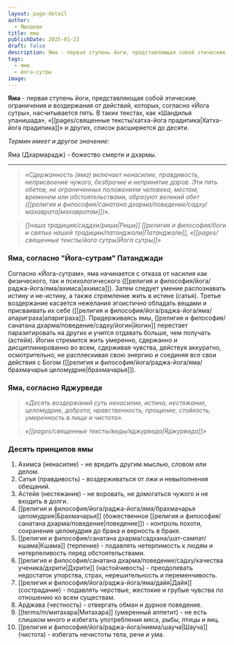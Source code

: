 ```yaml
---
layout: page-detail
author:
  - Яшодеви
title: яма
publishDate: 2025-01-22
draft: false
description: Яма - первая ступень йоги, представляющая собой этические ограничения и воздержания от действий, которых, согласно «Йога-сутрам», насчитывается пять. В таких текстах, как «Шандилья-упанишада», «Хатха-йога-прадипика» и других, список расширяется до десяти.
tags:
  - яма
  - йога-сутры
image:
---
```

**Яма** - первая ступень йоги, представляющая собой этические ограничения и воздержания от действий, которых, согласно «Йога сутры», насчитывается пять. В таких текстах, как «Шандилья упанишада», «[[pages/священные тексты/хатха-йога прадипика|Хатха-йога прадипика]]» и других, список расширяется до десяти.

*Термин имеет и другое значение:*

Яма (Дхармарадж) - божество смерти и дхармы.

---
>*«Сдержанность (яма) включает ненасилие, правдивость, неприсвоение чужого, безбрачие и непринятие даров. Эти пять обетов, не ограниченных положением человека, местом, временем или обстоятельствами, образуют великий обет ([[религия и философия/санатана дхарма/поведение/садху/махаврата|махавратам]])».*

>*[[наша традиция/сиддхи/риши|Риши]] [[религия и философия/боги и святые нашей традиции/патанджали|Патанджали]], «[[pages/священные тексты/йога сутры|Йога сутры]]»*

### Яма, согласно "Йога-сутрам" Патанджади

Согласно «Йога-сутрам», яма начинается с отказа от насилия как физического, так и психологического ([[религия и философия/йога/раджа-йога/яма/ахимса|ахимса]]). Затем следует умение распознавать истину и не-истину, а также стремление жить в истине (сатья). Третье воздержание касается нежелания эгоистично обладать вещами и присваивать их себе ([[религия и философия/йога/раджа-йога/яма/апариграха|апариграха]]). Придерживаясь ямы, [[религия и философия/санатана дхарма/поведение/садху/йогин|йогин]] перестает паразитировать на других и учится отдавать больше, чем получать (астейя). Йогин стремится жить умеренно, сдержанно и дисциплинированно во всем, сдерживая чувства, действуя аккуратно, осмотрительно, не расплескивая свою энергию и соединяя все свои действия с Богом ([[религия и философия/йога/раджа-йога/яма/брахмачарья целомудрие|брахмачарья]]).

### Яма, согласно Яджурведе  

>*«Десять воздержаний суть ненасилие, истина, нестяжание, целомудрие, доброта, нравственность, прощение, стойкость, умеренность в пище и чистота».*  

>*«[[pages/священные тексты/веды/яджурведа|Яджурведа]]»*

### Десять принципов ямы

1. Ахимса (ненасилие) - не вредить другим мыслью, словом или делом.
2. Сатья (правдивость) - воздерживаться от лжи и невыполнения обещаний.
3. Астейя (нестяжание) - не воровать, не домогаться чужого и не входить в долги.
4. [[религия и философия/йога/раджа-йога/яма/брахмачарья целомудрие|Брахмачарья]] (божественное [[религия и философия/санатана дхарма/поведение|поведение]]) - контроль похоти, сохранение целомудрия до брака и верность в браке.
5. [[религия и философия/санатана дхарма/садхана/шат-сампат/кшама|Кшама]] (терпение) - подавлять нетерпимость к людям и нетерпеливость перед обстоятельствами.
6. [[религия и философия/санатана дхарма/поведение/садху/качества ученика/дхрити|Дхрити]] (настойчивость) - преодолевать недостаток упорства, страх, нерешительность и переменчивость.
7. [[религия и философия/йога/раджа-йога/яма/дайя|Дайя]] (сострадание) - подавлять черствые, жестокие и грубые чувства по отношению ко всем существам.
8. Арджава (честность) - отвергать обман и дурное поведение.
9. [[terms/m/митахара|Митахара]] (умеренный аппетит) - не есть слишком много и избегать употребления мяса, рыбы, птицы и яиц.
10. [[религия и философия/йога/раджа-йога/нияма/шауча|Шауча]] (чистота) - избегать нечистоты тела, речи и ума.